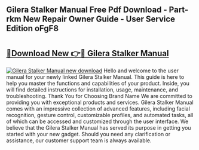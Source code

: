 ## Gilera Stalker Manual Free Pdf Download - Part-rkm New Repair Owner Guide - User Service Edition oFgF8

# <h2><a href="http://cf20840.oget.top/?id=Gilera+Stalker+Manual">🔗Download New 👉🔴 Gilera Stalker Manual</a></h2>

[![Gilera Stalker Manual new download](https://i.imgur.com/5g1atiW.png)](http://cf20840.oget.top/?id=Gilera+Stalker+Manual)
Hello and welcome to the user manual for your newly linked Gilera Stalker Manual. This guide is here to help you master the functions and capabilities of your product. Inside, you will find detailed instructions for installation, usage, maintenance, and troubleshooting. Thank You for Choosing Brand Name We are committed to providing you with exceptional products and services. Gilera Stalker Manual comes with an impressive collection of advanced features, including facial recognition, gesture control, customizable profiles, and automated tasks, all of which can be accessed and customized through the user interface. We believe that the Gilera Stalker Manual has served its purpose in getting you started with your new gadget. Should you need any clarification or assistance, our customer support team is always available.
